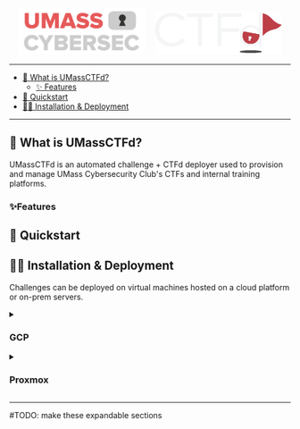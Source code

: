 <p align="center">
  <img src="UMassCybersec.png" width="45%" style="margin-right: 15px;" />
  <img src="CTFd.png" width="45%" />
</p>

---
* [🚩 What is UMassCTFd?](#-UMassCtfd)
    + [✨ Features](#-features)
* [🚀 Quickstart](#-quickstart)
* [👩‍💻 Installation & Deployment](#-deploy)

---

## 🚩 What is UMassCTFd?  

UMassCTFd is an automated challenge + CTFd deployer used to provision and manage UMass Cybersecurity Club's CTFs and internal training platforms. 

### ✨Features 

## 🚀 Quickstart 


## 👩‍💻 Installation & Deployment

Challenges can be deployed on virtual machines hosted on a cloud platform or on-prem servers.  

<details>
  <summary><h3>GCP</h3></summary>

**1. Create a GCP project**  
```sh
# TODO: replace ${PROJECT_NAME} with your GCP project name 

gcloud projects create PROJECT_ID --name="${PROJECT_NAME}"
```

**2. Authenticate with the GCP CLI**  
```sh
gcloud auth login
```
**3. Set GCP CLI project config**  
```sh
# TODO: replace ${PROJECT_ID} with your GCP project ID 

gcloud config set project ${PROJECT_ID}
```

**4. Create a VM for each challenge category**  
```sh
# TODO: replace ${CATEGORY_1} ${CATEGORY_2} ... ${CATEGORY_N} with your challenge categories; replace ${ZONE} and ${MACHINE_TYPE} with your GCP zone and Compute Engine machine type respectively 

for category in ${CATEGORY_1} ${CATEGORY_2} ${CATEGORY_N}; do
  gcloud compute instances create "${category}-challs" --zone=${ZONE} --machine-type=${MACHINE_TYPE}
done

# Example: 
# for category in web pwn misc; do
#   gcloud compute instances create "${category}-challs" --zone=us-east1-b --machine-type=e2-medium
# done
```

**5. Expose ports** #TODO 
```sh
gcloud compute firewall-rules create allow-http --allow=tcp:80
```
**6. Authenticate to GCP via Workload Identity Federation**

This [repo](https://github.com/google-github-actions/auth) has detailed documentation about Github Action authentication to GCP.

> [!INFO]
> Woarkload Identity Federation is used to establish a trust delgation relationship between Github Actions workflow invocation and GCP permissions without storing service account keys to avoid long-lived credentials  

*6a. Create a Workload Identity Pool*
```sh 

```

</details>

<details>
  <summary><h3>Proxmox</h3></summary>
  This is the hidden content that appears when you click the summary.
</details>

---
#TODO: make these expandable sections 

